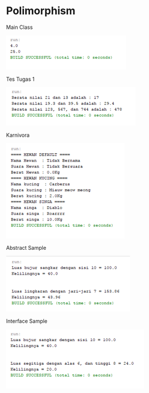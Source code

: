 # Polimorphism

Main Class

![alt text](https://github.com/RickyRahmadani10/Polimorphism/blob/master/mainclass.PNG)

Tes Tugas 1

![alt text](https://github.com/RickyRahmadani10/Polimorphism/blob/master/testugas1.PNG)

Karnivora

![alt text](https://github.com/RickyRahmadani10/Polimorphism/blob/master/karnivora.PNG)

Abstract Sample

![alt text](https://github.com/RickyRahmadani10/Polimorphism/blob/master/abstractsample.PNG)

Interface Sample

![alt text](https://github.com/RickyRahmadani10/Polimorphism/blob/master/interfacesample.PNG)
